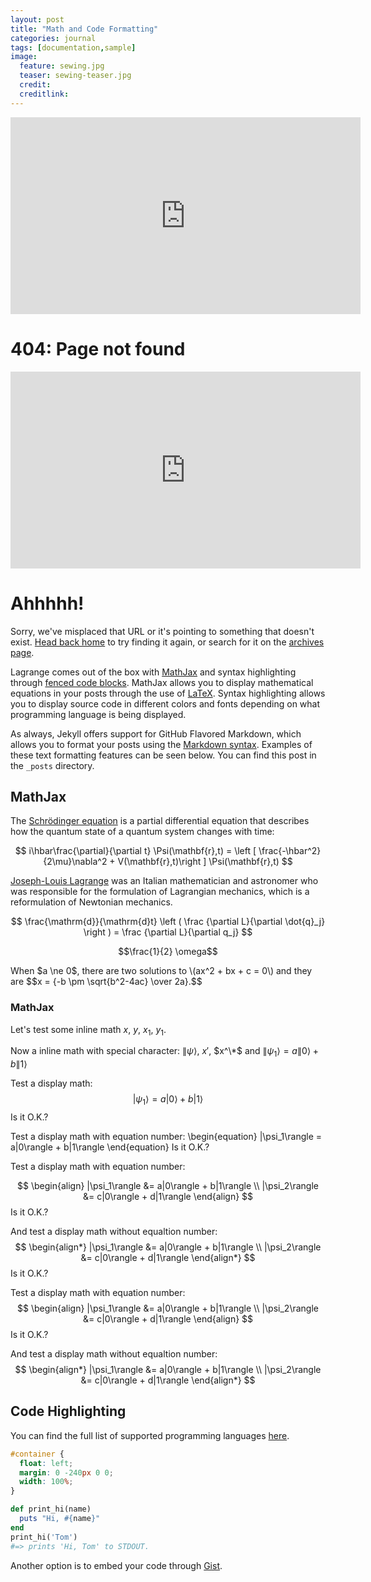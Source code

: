 ```yaml
---
layout: post
title: "Math and Code Formatting"
categories: journal
tags: [documentation,sample]
image:
  feature: sewing.jpg
  teaser: sewing-teaser.jpg
  credit:
  creditlink:
---
```


<iframe width="560" height="315" src="https://www.youtube.com/embed/SIaFtAKnqBU?autoplay=1&start=3" frameborder="0" allowfullscreen></iframe>

<div class="page">
  <h1 class="page-title">404: Page not found</h1>

  <iframe width="560" height="315" src="https://www.youtube.com/embed/SIaFtAKnqBU?autoplay=1&start=3" frameborder="0" allowfullscreen></iframe>

  <h1>Ahhhhh!</h1>

  <p class="lead">Sorry, we've misplaced that URL or it's pointing to something that doesn't exist. <a href="{{ site.baseurl }}/">Head back home</a> to try finding it again, or search for it on the <a href="{{ site.baseurl }}/menu/writing.html">archives page</a>.</p>
</div>





Lagrange comes out of the box with [MathJax](https://www.mathjax.org/) and syntax highlighting through [fenced code blocks](https://help.github.com/articles/creating-and-highlighting-code-blocks/). MathJax allows you to display mathematical equations in your posts through the use of [LaTeX](http://www.andy-roberts.net/writing/latex/mathematics_1). Syntax highlighting allows you to display source code in different colors and fonts depending on what programming language is being displayed.

As always, Jekyll offers support for GitHub Flavored Markdown, which allows you to format your posts using the [Markdown syntax](https://guides.github.com/features/mastering-markdown/). Examples of these text formatting features can be seen below. You can find this post in the `_posts` directory.

## MathJax

The [Schrödinger equation](https://en.wikipedia.org/wiki/Schr%C3%B6dinger_equation) is a partial differential equation that describes how the quantum state of a quantum system changes with time:

$$
i\hbar\frac{\partial}{\partial t} \Psi(\mathbf{r},t) = \left [ \frac{-\hbar^2}{2\mu}\nabla^2 + V(\mathbf{r},t)\right ] \Psi(\mathbf{r},t)
$$

[Joseph-Louis Lagrange](https://en.wikipedia.org/wiki/Joseph-Louis_Lagrange) was an Italian mathematician and astronomer who was responsible for the formulation of Lagrangian mechanics, which is a reformulation of Newtonian mechanics.

$$ \frac{\mathrm{d}}{\mathrm{d}t} \left ( \frac {\partial  L}{\partial \dot{q}_j} \right ) =  \frac {\partial L}{\partial q_j} $$

$$\frac{1}{2} \omega$$

<title>MathJax TeX Test Page</title>
<script type="text/x-mathjax-config">
 MathJax.Hub.Config({tex2jax: {inlineMath: [['$','$'], ['\\(','\\)']]}});
</script>
<script type="text/javascript" async
 src="https://cdn.mathjax.org/mathjax/latest/MathJax.js?config=TeX-AMS_CHTML">
</script>
<body>
When $a \ne 0$, there are two solutions to \(ax^2 + bx + c = 0\) and they are
$$x = {-b \pm \sqrt{b^2-4ac} \over 2a}.$$

### MathJax

Let's test some inline math $x$, $y$, $x_1$, $y_1$.

Now a inline math with special character: $\|\psi\rangle$, $x'$, $x^\*$ and $\|\psi_1\rangle = a\|0\rangle + b\|1\rangle$

Test a display math:
$$
  |\psi_1\rangle = a|0\rangle + b|1\rangle
$$
Is it O.K.?

Test a display math with equation number:
\begin{equation}
  |\psi_1\rangle = a|0\rangle + b|1\rangle
\end{equation}
Is it O.K.?

Test a display math with equation number:

$$
 \begin{align}
   |\psi_1\rangle &= a|0\rangle + b|1\rangle \\
   |\psi_2\rangle &= c|0\rangle + d|1\rangle
 \end{align}
$$
Is it O.K.?

And test a display math without equaltion number:
$$
 \begin{align*}
   |\psi_1\rangle &= a|0\rangle + b|1\rangle \\
   |\psi_2\rangle &= c|0\rangle + d|1\rangle
 \end{align*}
$$
Is it O.K.?

Test a display math with equation number:
$$
\begin{align}
   |\psi_1\rangle &= a|0\rangle + b|1\rangle \\
   |\psi_2\rangle &= c|0\rangle + d|1\rangle
\end{align}
$$
Is it O.K.?

And test a display math without equaltion number:
$$
\begin{align*}
   |\psi_1\rangle &= a|0\rangle + b|1\rangle \\
   |\psi_2\rangle &= c|0\rangle + d|1\rangle
\end{align*}
$$

## Code Highlighting

You can find the full list of supported programming languages [here](https://github.com/jneen/rouge/wiki/List-of-supported-languages-and-lexers).

```css
#container {
  float: left;
  margin: 0 -240px 0 0;
  width: 100%;
}
```

```ruby
def print_hi(name)
  puts "Hi, #{name}"
end
print_hi('Tom')
#=> prints 'Hi, Tom' to STDOUT.
```

Another option is to embed your code through [Gist](https://en.support.wordpress.com/gist/).
